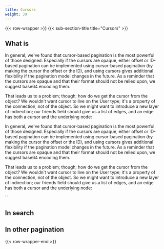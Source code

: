 ```yaml
---
title: Cursors
weight: 30
---
```

{{< row-wrapper >}}
{{< sub-section-title title="Cursors" >}}

## What is 
In general, we've found that cursor-based pagination is the most powerful of those designed. Especially if the cursors are opaque, either offset or ID-based pagination can be implemented using cursor-based pagination (by making the cursor the offset or the ID), and using cursors gives additional flexibility if the pagination model changes in the future. As a reminder that the cursors are opaque and that their format should not be relied upon, we suggest base64 encoding them.

That leads us to a problem; though; how do we get the cursor from the object? We wouldn't want cursor to live on the User type; it's a property of the connection, not of the object. So we might want to introduce a new layer of indirection; our friends field should give us a list of edges, and an edge has both a cursor and the underlying node:

In general, we've found that cursor-based pagination is the most powerful of those designed. Especially if the cursors are opaque, either offset or ID-based pagination can be implemented using cursor-based pagination (by making the cursor the offset or the ID), and using cursors gives additional flexibility if the pagination model changes in the future. As a reminder that the cursors are opaque and that their format should not be relied upon, we suggest base64 encoding them.

That leads us to a problem; though; how do we get the cursor from the object? We wouldn't want cursor to live on the User type; it's a property of the connection, not of the object. So we might want to introduce a new layer of indirection; our friends field should give us a list of edges, and an edge has both a cursor and the underlying node:

``
<!--

TODO: describe what a cursor is in other database technologies, link Wikipedia, etc..

Its use as a pointer in an interrupted search query.

Describe how it applies to our technology, where it's used:
  * In search,


searc range -> movement in time

search -> transaction base
streamblocks -> the cursor 
dernier element of the collection (exlusive)
query you continue with a new cursor
when you reconnect you give the cursor


cursor implication forks




-->

## In search

<!--

* Unlike other databases, our search cursor works in both direction.
* It's a pointer to a transaction within a block, within a range.
* It assumes the _same query_ is sent with the cursor.
* A cursor cannot be used if the query doesn't include the range where it left off.

-->

## In other pagination

<!--

* In general, we also use cursors in Connection objects in GraphQL
* Describe the general principles we use in our design.
* Link to Facebook's doc, and link to Pagination/Connection article in this section.

-->
{{< row-wrapper-end >}}